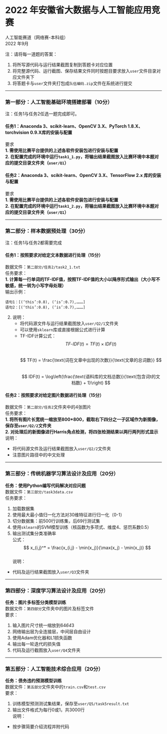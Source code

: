
# 2022 年安徽省大数据与人工智能应用竞赛  
人工智能赛道（网络赛-本科组）  
2022 年9月  
 
注：请将每一道题的答案：  
1. 将所写源代码与运行结果截图复制到答题卡对应位置  
2. 将完整源代码、运行截图、保存结果文件同时按题目要求放入`user`文件目录对应文件夹下  
3. 将答题卡与`user`文件夹打包成`队伍编码.zip`文件在系统进行提交  
 
---
 
### 第一部分：人工智能基础环境搭建部署（10分）  
注：任务1与任务2任选一题完成即可。  
 
#### 任务1：Anaconda 3、scikit-learn、OpenCV 3.X、PyTorch 1.8.X、torchvision 0.9.X库的安装与配置  
要求  
**1. 需使用比赛平台提供的上述各软件安装包进行安装与配置  
2. 在配置完成的环境中运行`task1_1.py`，将输出结果截图放入比赛环境中本题对应的提交目录文件夹（`user/Q1`）**  
 
#### 任务2：Anaconda 3、scikit-learn、OpenCV 3.X、TensorFlow 2.x 库的安装与配置  
要求  
**1. 需使用比赛平台提供的上述各软件安装包进行安装与配置  
2. 在配置完成的环境中运行`task1_2.py`，将输出结果截图放入比赛环境中本题对应的提交目录文件夹（`user/Q1`）**  
 
---
 
### 第二部分：样本数据预处理（30分）  
注：任务1与任务2都需要完成  
 
#### 任务1：按照要求对给定文本数据进行处理（15分）  
数据文件：`第二部分/任务2/task2_1.txt`  
任务要求：  
**1. 计算每一行单词的TF-IDF值，按照TF-IDF值的大小以降序形式输出（大小写不敏感，统一转为小写字母处理）**  
   输出示例：  
   ```  
   语句1：[(‘this’:0.8), (‘is’:0.7),………]  
   语句2：[(‘this’:0.8), (‘is’:0.7),………]  
   ```  
2. 说明：  
   - 将代码源文件与运行结果截图放入`user/Q2/1`文件夹  
   - 可以使用`sklearn`库或直接根据公式进行计算  
   - TF-IDF计算公式：  
     $$  
     TF\text{-}IDF(t) = TF(t) \times IDF(t)  
     $$  
     $$  
     TF(t) = \frac{\text{词在文章中出现的次数}}{\text{文章的总词数}}  
     $$  
     $$  
     IDF(t) = \log\left(\frac{\text{语料库的文档总数}}{\text{包含词t的文档数} + 1}\right)  
     $$  
 
#### 任务2：按照要求对给定图片数据进行处理（15分）  
数据文件：`第二部分/任务2`文件夹中的4张图片  
任务要求：  
**1. 将所有图片长宽统一缩放至800*800，截取右下四分之一子区域作为新图像，保存至`user/Q2/2`文件夹  
2. 对处理后的新图像进行Harris角点检测，将四张检测结果以两行两列形式显示**  
说明：  
- 将代码源文件及运行结果截图放入`user/Q2/2`文件夹  
- 注意图片路径中的中文处理  
 
---
 
### 第三部分：传统机器学习算法设计及应用（20分）  
**任务：使用Python编写代码解决对应问题**  
数据文件：`第三部分/task3data.csv`  
任务要求：  
1. 加载数据集  
2. 使用最大最小值归一化方法对30维特征进行归一化（0-1）  
3. 切分数据集：前500行训练集，后69行测试集  
4. 使用`sklearn`的SVM模型训练（核函数为多项式、维度4、惩罚系数0.5）  
5. 输出测试集分类准确率  
公式：  
$$  
x_{i,j}^* = \frac{x_{i,j} - \min(x_j)}{\max(x_j) - \min(x_j)}  
$$  
说明：  
- 代码及运行结果截图放入`user/Q3`文件夹  
 
---
 
### 第四部分：深度学习算法设计及应用（20分）  
**任务：图片多标签分类模型训练**  
数据文件：`第四部分`文件夹中的图片及标签文件  
要求：  
1. 输入图片尺寸统一缩放到64*64*3  
2. 网络输出层为全连接层，中间层自由设计  
3. 使用Adam优化器和L1损失函数  
4. 输出每一轮迭代的损失值  
5. 代码及运行截图放入`user/Q4`文件夹  
 
---
 
### 第五部分：人工智能技术综合应用（20分）  
**任务：债务违约预测模型训练**  
数据文件：`第五部分`文件夹中的`train.csv`和`test.csv`  
要求：  
1. 训练模型预测测试集结果，保存至`user/Q5/task5result.txt`  
2. 输出文件格式为每行0或1，共3000行  
说明：  
- 按步骤简要介绍流程并附代码  
```